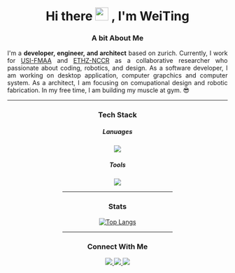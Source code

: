 <div id="header" align="center">
<h1>
Hi there
<img src="https://media.giphy.com/media/hvRJCLFzcasrR4ia7z/giphy.gif" width="30px"/>
, I'm WeiTing
</h1>
</div>

<div id="about me" align="justify">
<h3 align="center">A bit About Me
</h3>
I'm a <strong>developer, engineer, and architect</strong> based on zurich. Currently, I work for
<a href="https://github.com/USI-FMAA">USI-FMAA</a> and <a href="https://dfab.ch">ETHZ-NCCR</a>
as a collaborative researcher who passionate about coding, robotics, and design. As
a software developer, I am working on desktop application, computer grapchics and computer system.
As a architect, I am focusing on comupational design and robotic fabrication.
In my free time, I am building my muscle at gym. 😎
<hr width="100%" />
</div>

<div id="Tech Stack" align="center">
<h3 align="center">Tech Stack
</h3>
<h5 align="center"> Lanuages
</h5>

<img  
src="https://skillicons.dev/icons?i=python,c,cpp,lua,go,java,arduino&perline=10"/>

<h5 align="center"> Tools
</h5>

<img
src="https://skillicons.dev/icons?i=neovim,visualstudio,vscode,git,docker,bash,linux,idea,maven,figma,ps,ai,ae,github&perline=7"/>

<hr width="50%" size="1" noshade/>
</div>

<div id="Tech Stack" align="center">
<h3 align="center"> Stats
</h3>

[![Top Langs](https://github-readme-stats.vercel.app/api/top-langs/?username=WeiTing1991&hide_progress=true&layout=compact&theme=vision-friendly-dark)](https://github.com/anuraghazra/github-readme-stats)

<!-- NOTE:
![Anurag's GitHub
stats](https://github-readme-stats.vercel.app/api?username=WeiTing1991&show_icons=true&theme=transparent)
https://shields.io/badges
[![GitHub Streak](http://github-readme-streak-stats.herokuapp.com?user=your-GitHub-username&theme=dark&background=000000)](https://git.io/streak-stats)
https://dev.to/envoy_/150-badges-for-github-pnk
-->

</div>

<div id="badge" align="center">
  <hr width="50%" size="1" noshade/>

  <h3 align="center">Connect With Me
  </h3>

<a href="https://github.com/WeiTing1991">
  <img src="https://img.shields.io/badge/GitHub-100000?style=for-the-badge&logo=github&logoColor=white">
</a>
<a href="https://weitingworks.com">
  <img src="https://img.shields.io/badge/website-330F63?style=for-the-badge&logo=About.me&logoColor=white">
</a>
<a href="https://www.linkedin.com/in/chen-weiting/">
  <img src="https://img.shields.io/badge/LinkedIn-0077B5?style=for-the-badge&logo=linkedin&logoColor=white">
</a>

</div>
